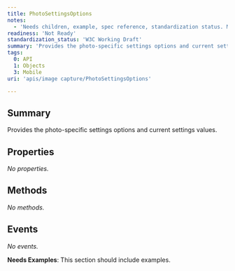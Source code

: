 ```yaml
---
title: PhotoSettingsOptions
notes:
  - 'Needs children, example, spec reference, standardization status. May be a dup of apis/image capture/ImageCapture/photoSettingsOptions; deletion candidate?'
readiness: 'Not Ready'
standardization_status: 'W3C Working Draft'
summary: 'Provides the photo-specific settings options and current settings values.'
tags:
  0: API
  1: Objects
  3: Mobile
uri: 'apis/image capture/PhotoSettingsOptions'

---
```

## Summary

Provides the photo-specific settings options and current settings values.

## Properties

*No properties.*

## Methods

*No methods.*

## Events

*No events.*

**Needs Examples**: This section should include examples.

